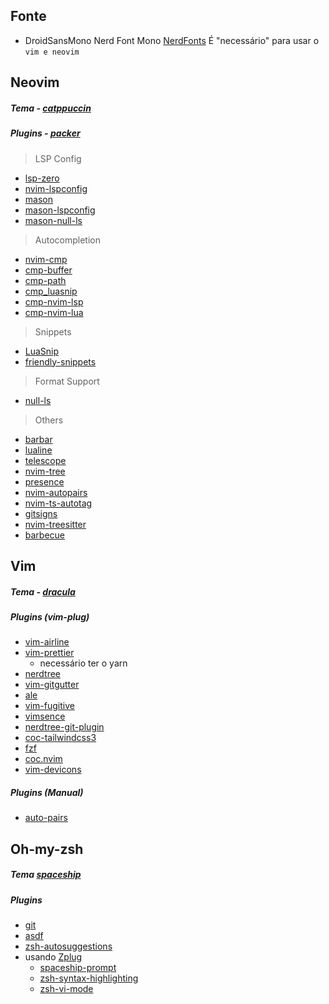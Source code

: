 ## Fonte

- DroidSansMono Nerd Font Mono
  [NerdFonts](https://www.nerdfonts.com/font-downloads)
  É "necessário" para usar o `vim e neovim`

## Neovim

##### Tema - [catppuccin](https://github.com/catppuccin/nvim)

##### Plugins - [packer](https://github.com/wbthomason/packer.nvim)

> LSP Config

- [lsp-zero](https://github.com/VonHeikemen/lsp-zero.nvim)
- [nvim-lspconfig](https://github.com/neovim/nvim-lspconfig)
- [mason](https://github.com/williamboman/mason.nvim)
- [mason-lspconfig](https://github.com/williamboman/mason-lspconfig.nvim)
- [mason-null-ls](https://github.com/jay-babu/mason-null-ls.nvim)

> Autocompletion

- [nvim-cmp](https://github.com/hrsh7th/nvim-cmp)
- [cmp-buffer](https://github.com/hrsh7th/cmp-buffer)
- [cmp-path](https://github.com/hrsh7th/cmp-path)
- [cmp_luasnip](https://github.com/saadparwaiz1/cmp_luasnip)
- [cmp-nvim-lsp](https://github.com/hrsh7th/cmp-nvim-lsp)
- [cmp-nvim-lua](https://github.com/hrsh7th/cmp-nvim-lua)

> Snippets

- [LuaSnip](https://github.com/L3MON4D3/LuaSnip)
- [friendly-snippets](https://github.com/rafamadriz/friendly-snippets)

> Format Support

- [null-ls](https://github.com/jose-elias-alvarez/null-ls.nvim)

> Others

- [barbar](https://github.com/romgrk/barbar.nvim)
- [lualine](https://github.com/nvim-lualine/lualine.nvim)
- [telescope](https://github.com/nvim-telescope/telescope.nvim)
- [nvim-tree](https://github.com/kyazdani42/nvim-tree.lua)
- [presence](https://github.com/andweeb/presence.nvim)
- [nvim-autopairs](https://github.com/windwp/nvim-autopairs)
- [nvim-ts-autotag](https://github.com/windwp/nvim-ts-autotag)
- [gitsigns](https://github.com/lewis6991/gitsigns.nvim)
- [nvim-treesitter](https://github.com/nvim-treesitter/nvim-treesitter)
- [barbecue](https://github.com/utilyre/barbecue.nvim)

## Vim

##### Tema - [dracula](https://draculatheme.com/vim)

##### Plugins (vim-plug)

- [vim-airline](https://github.com/vim-airline/vim-airline)
- [vim-prettier](https://github.com/prettier/vim-prettier)
  - necessário ter o yarn
- [nerdtree](https://github.com/preservim/nerdtree)
- [vim-gitgutter](https://github.com/airblade/vim-gitgutter)
- [ale](https://github.com/dense-analysis/ale)
- [vim-fugitive](https://github.com/tpope/vim-fugitive)
- [vimsence](https://github.com/vimsence/vimsence)
- [nerdtree-git-plugin](https://github.com/Xuyuanp/nerdtree-git-plugin)
- [coc-tailwindcss3](https://github.com/yaegassy/coc-tailwindcss3)
- [fzf](https://github.com/junegunn/fzf.vim)
- [coc.nvim](https://github.com/neoclide/coc.nvim)
- [vim-devicons](https://github.com/ryanoasis/vim-devicons)

##### Plugins (Manual)

- [auto-pairs](https://github.com/jiangmiao/auto-pairs)

## Oh-my-zsh

##### Tema [spaceship](https://github.com/spaceship-prompt/spaceship-prompt)

##### Plugins

- [git](https://github.com/ohmyzsh/ohmyzsh/tree/master/plugins/git)
- [asdf](https://github.com/ohmyzsh/ohmyzsh/tree/master/plugins/asdf)
- [zsh-autosuggestions](https://github.com/zsh-users/zsh-autosuggestions)
- usando [Zplug](https://github.com/zplug/zplug)
    - [spaceship-prompt](https://github.com/spaceship-prompt/spaceship-prompt)
    - [zsh-syntax-highlighting](https://github.com/zsh-users/zsh-syntax-highlighting)
    - [zsh-vi-mode](https://github.com/jeffreytse/zsh-vi-mode)


